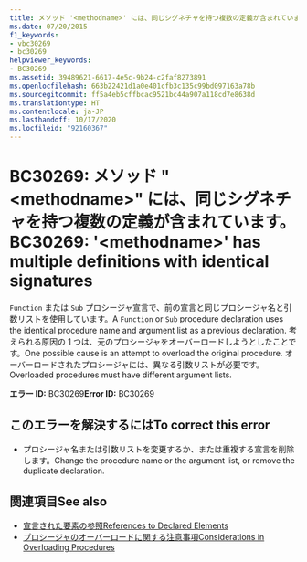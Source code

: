 ```yaml
---
title: メソッド '<methodname>' には、同じシグネチャを持つ複数の定義が含まれています。
ms.date: 07/20/2015
f1_keywords:
- vbc30269
- bc30269
helpviewer_keywords:
- BC30269
ms.assetid: 39489621-6617-4e5c-9b24-c2faf8273891
ms.openlocfilehash: 663b22421d1a0e401cfb3c135c99bd097163a78b
ms.sourcegitcommit: ff5a4eb5cffbcac9521bc44a907a118cd7e8638d
ms.translationtype: HT
ms.contentlocale: ja-JP
ms.lasthandoff: 10/17/2020
ms.locfileid: "92160367"
---
```

# <a name="bc30269-methodname-has-multiple-definitions-with-identical-signatures"></a><span data-ttu-id="69001-102">BC30269: メソッド "\<methodname>" には、同じシグネチャを持つ複数の定義が含まれています。</span><span class="sxs-lookup"><span data-stu-id="69001-102">BC30269: '\<methodname>' has multiple definitions with identical signatures</span></span>

<span data-ttu-id="69001-103">`Function` または `Sub` プロシージャ宣言で、前の宣言と同じプロシージャ名と引数リストを使用しています。</span><span class="sxs-lookup"><span data-stu-id="69001-103">A `Function` or `Sub` procedure declaration uses the identical procedure name and argument list as a previous declaration.</span></span> <span data-ttu-id="69001-104">考えられる原因の 1 つは、元のプロシージャをオーバーロードしようとしたことです。</span><span class="sxs-lookup"><span data-stu-id="69001-104">One possible cause is an attempt to overload the original procedure.</span></span> <span data-ttu-id="69001-105">オーバーロードされたプロシージャには、異なる引数リストが必要です。</span><span class="sxs-lookup"><span data-stu-id="69001-105">Overloaded procedures must have different argument lists.</span></span>

 <span data-ttu-id="69001-106">**エラー ID:** BC30269</span><span class="sxs-lookup"><span data-stu-id="69001-106">**Error ID:** BC30269</span></span>

## <a name="to-correct-this-error"></a><span data-ttu-id="69001-107">このエラーを解決するには</span><span class="sxs-lookup"><span data-stu-id="69001-107">To correct this error</span></span>

- <span data-ttu-id="69001-108">プロシージャ名または引数リストを変更するか、または重複する宣言を削除します。</span><span class="sxs-lookup"><span data-stu-id="69001-108">Change the procedure name or the argument list, or remove the duplicate declaration.</span></span>

## <a name="see-also"></a><span data-ttu-id="69001-109">関連項目</span><span class="sxs-lookup"><span data-stu-id="69001-109">See also</span></span>

- [<span data-ttu-id="69001-110">宣言された要素の参照</span><span class="sxs-lookup"><span data-stu-id="69001-110">References to Declared Elements</span></span>](../../programming-guide/language-features/declared-elements/references-to-declared-elements.md)
- [<span data-ttu-id="69001-111">プロシージャのオーバーロードに関する注意事項</span><span class="sxs-lookup"><span data-stu-id="69001-111">Considerations in Overloading Procedures</span></span>](../../programming-guide/language-features/procedures/considerations-in-overloading-procedures.md)
